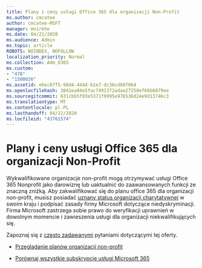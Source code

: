 ```yaml
---
title: Plany i ceny usługi Office 365 dla organizacji Non-Profit
ms.author: cmcatee
author: cmcatee-MSFT
manager: mnirkhe
ms.date: 04/21/2020
ms.audience: Admin
ms.topic: article
ROBOTS: NOINDEX, NOFOLLOW
localization_priority: Normal
ms.collection: Adm_O365
ms.custom:
- "478"
- "1500026"
ms.assetid: e6ec87f5-98d4-444d-b1e7-dc36cd60f064
ms.openlocfilehash: 3841ea04e5fac7492372adaa27258ef66b6879ee
ms.sourcegitcommit: 631cbb5f03e5371f0995e976536d24e9d13746c3
ms.translationtype: MT
ms.contentlocale: pl-PL
ms.lasthandoff: 04/22/2020
ms.locfileid: "43761574"
---
```

# <a name="office-365-for-nonprofit-plans-and-pricing"></a>Plany i ceny usługi Office 365 dla organizacji Non-Profit

Wykwalifikowane organizacje non-profit mogą otrzymywać usługi Office 365 Nonprofit jako darowiznę lub uaktualnić do zaawansowanych funkcji ze znaczną zniżką. Aby zakwalifikować się do planu office 365 dla organizacji non-profit, musisz posiadać [uznany status organizacji charytatywnej](https://go.microsoft.com/fwlink/p/?LinkID=330253) w swoim kraju i podpisać zasady firmy Microsoft dotyczące niedyskryminacji. Firma Microsoft zastrzega sobie prawo do weryfikacji uprawnień w dowolnym momencie i zawieszenia usługi dla organizacji niekwalifikujących się.
  
Zapoznaj się z [często zadawanymi](https://products.office.com/nonprofit/office-365-nonprofit) pytaniami dotyczącymi tej oferty.
  
- [Przeglądanie planów organizacji non-profit](https://products.office.com/nonprofit/office-365-nonprofit-plans-and-pricing?tab=1)

- [Porównaj wszystkie subskrypcje usługi Microsoft 365](https://products.office.com/business/compare-more-office-365-for-business-plans)